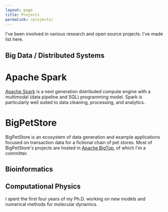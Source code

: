 ```yaml
---
layout: page
title: Projects
permalink: /projects/
---
```


I've been involved in various research and open source projects.  I've made list here.

Big Data / Distributed Systems
------------------------------

Apache Spark
============
[Apache Spark](http://spark.apache.org/) is a next generation distributed compute engine with a multimodal (data pipeline and SQL) programming model.  Spark is particularly well suited to data cleaning, processing, and analytics.

BigPetStore
===========
BigPetStore is an ecosystem of data generation and example applications focused on transaction data for a fictional chain of pet stores.  Most of BigPetStore's projects are hosted in [Apache BigTop](http://bigtop.apache.org/), of which I'm a committer.

Bioinformatics
--------------

Computational Physics
---------------------
I spent the first four years of my Ph.D. working on new models and numerical methods for molecular dynamics.
